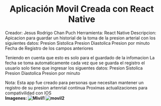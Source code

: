 <h1 align="center"> Aplicación Movil Creada con React Native</h1>

Creador: Jesus Rodrigo Chan Puch
Herramienta: React Native
Descripcion:
Apicacion para guardar un historial de la toma de la presion arterial con los siguientes datos:
Presion Sistolica
Presion Diastolica
Presion por minuto
Fecha de Registro de los campos anteriores

Teniendo en cuenta que esto es solo para el guardado de la infomacion
La fecha se toma automaticamente cada vez que se guarda el registro el usuario solo tiene que ingresar
los siguentes datos:
Presion Sistolica
Presion Diastolica
Presion por minuto

Nota: Esta app fue creado para personas que necesitan mantener un registro de su presion artenrial continua
Proximas actualizaciones para compativilidad con IOS  
<b>Imagenes:<b>
![Mivil1](https://user-images.githubusercontent.com/60444896/189574643-b79da73a-017b-4f2c-87cb-43d0237ab366.jpeg)
![movil2](https://user-images.githubusercontent.com/60444896/189574647-9ee0499e-4717-4f71-8f90-314e9b428c4e.jpeg)
